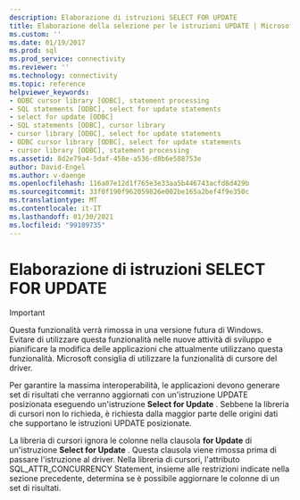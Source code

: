 ```yaml
---
description: Elaborazione di istruzioni SELECT FOR UPDATE
title: Elaborazione della selezione per le istruzioni UPDATE | Microsoft Docs
ms.custom: ''
ms.date: 01/19/2017
ms.prod: sql
ms.prod_service: connectivity
ms.reviewer: ''
ms.technology: connectivity
ms.topic: reference
helpviewer_keywords:
- ODBC cursor library [ODBC], statement processing
- SQL statements [ODBC], select for update statements
- select for update [ODBC]
- SQL statements [ODBC], cursor library
- cursor library [ODBC], select for update statements
- ODBC cursor library [ODBC], select for update statements
- cursor library [ODBC], statement processing
ms.assetid: 8d2e79a4-5daf-458e-a536-d8b6e588753e
author: David-Engel
ms.author: v-daenge
ms.openlocfilehash: 116a87e12d1f765e3e33aa5b446743acfd8d429b
ms.sourcegitcommit: 33f0f190f962059826e002be165a2bef4f9e350c
ms.translationtype: MT
ms.contentlocale: it-IT
ms.lasthandoff: 01/30/2021
ms.locfileid: "99189735"
---
```

# <a name="processing-select-for-update-statements"></a>Elaborazione di istruzioni SELECT FOR UPDATE
> [!IMPORTANT]  
>  Questa funzionalità verrà rimossa in una versione futura di Windows. Evitare di utilizzare questa funzionalità nelle nuove attività di sviluppo e pianificare la modifica delle applicazioni che attualmente utilizzano questa funzionalità. Microsoft consiglia di utilizzare la funzionalità di cursore del driver.  
  
 Per garantire la massima interoperabilità, le applicazioni devono generare set di risultati che verranno aggiornati con un'istruzione UPDATE posizionata eseguendo un'istruzione **Select for Update** . Sebbene la libreria di cursori non lo richieda, è richiesta dalla maggior parte delle origini dati che supportano le istruzioni UPDATE posizionate.  
  
 La libreria di cursori ignora le colonne nella clausola **for Update** di un'istruzione **Select for Update** . Questa clausola viene rimossa prima di passare l'istruzione al driver. Nella libreria di cursori, l'attributo SQL_ATTR_CONCURRENCY Statement, insieme alle restrizioni indicate nella sezione precedente, determina se è possibile aggiornare le colonne di un set di risultati.
